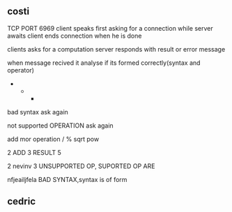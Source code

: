 ## costi
TCP 
PORT 6969
client speaks first asking for a connection while server awaits
client ends connection when he is done

<commande> <n1> <OPERATION> <n2>

clients asks for a computation server responds with result or error message

when message recived it analyse if its formed correctly(syntax and operator)

+ - *

bad syntax ask again

not supported OPERATION ask again

add mor operation / % sqrt pow

<commande> 2 ADD 3
RESULT 5

<commande> 2 nevinv 3
UNSUPPORTED OP, SUPORTED OP ARE <list Op>

nfjeailjfela
BAD SYNTAX,syntax is of form <command> <n1> <OP> <n2>

## cedric